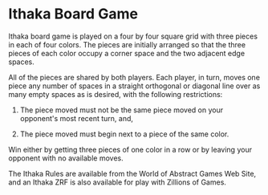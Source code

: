 # Ithaka Board Game
Ithaka board game is played on a four by four square grid with three pieces in each of four colors. The pieces are initially arranged so that the three pieces of each color occupy a corner space and the two adjacent edge spaces.

All of the pieces are shared by both players. Each player, in turn, moves one piece any number of spaces in a straight orthogonal or diagonal line over as many empty spaces as is desired, with the following restrictions:

1) The piece moved must not be the same piece moved on your opponent's most recent turn, and,

2) The piece moved must begin next to a piece of the same color.

Win either by getting three pieces of one color in a row or by leaving your opponent with no available moves.

The Ithaka Rules are available from the World of Abstract Games Web Site, and an Ithaka ZRF is also available for play with Zillions of Games.
